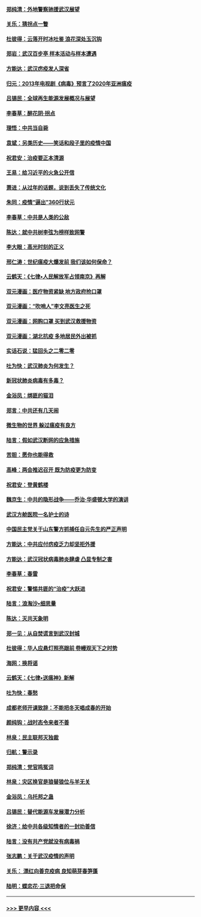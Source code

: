 #### [郑纯清：外地警察驰援武汉展望](../pages/nsc993/n11893115.md?t=02250602) 
#### [关乐：猜拐点一瞥](../pages/nsc993/n11893020.md?t=02250602) 
#### [杜彼得：云落开时冰吐鉴 浪花深处玉沉钩](../pages/nsc993/n11892107.md?t=02250602) 
#### [郑岩：武汉百步亭 样本活动与样本遭遇](../pages/nsc993/n11892310.md?t=02250602) 
#### [方能达：武汉疠疫发人深省](../pages/nsc993/n11891376.md?t=02250602) 
#### [归元：2013年电视剧《病毒》预言了2020年亚洲瘟疫](../pages/nsc993/n11891126.md?t=02250602) 
#### [吕锡民：全球再生能源发展概况与展望](../pages/nsc993/n11890613.md?t=02250602) 
#### [李春草：醉花阴·拐点](../pages/nsc993/n11890567.md?t=02250602) 
#### [理悟：中共当自毙](../pages/nsc993/n11890559.md?t=02250602) 
#### [袁斌：另类历史——笑话和段子里的疫情中国](../pages/nsc993/n11889243.md?t=02250602) 
#### [祝君安：治疫要正本清源](../pages/nsc993/n11889085.md?t=02250602) 
#### [王易：给习近平的火急公开信](../pages/nsc993/n11888225.md?t=02250602) 
#### [萧进：从过年的话题，说到丢失了传统文化](../pages/nsc993/n11887732.md?t=02250602) 
#### [朱同：疫情“逼出”360行状元](../pages/nsc993/n11887678.md?t=02250602) 
#### [李春草：中共是人类的公敌](../pages/nsc993/n11887656.md?t=02250602) 
#### [陈达：就中共树李弦为榜样致网警](../pages/nsc993/n11887625.md?t=02250602) 
#### [李大眼：高光时刻的正义](../pages/nsc993/n11887585.md?t=02250602) 
#### [邢仁涛：世纪瘟疫大爆发前 我们该如何保命？](../pages/nsc993/n11887535.md?t=02250602) 
#### [云鹤天：《七律▪人民解放军占领南京》再解](../pages/nsc993/n11887524.md?t=02250602) 
#### [双元漫画：医疗物资紧缺 地方政府抢口罩](../pages/nsc993/n11884744.md?t=02250602) 
#### [双元漫画：“吹哨人”李文亮医生之死](../pages/nsc993/n11884705.md?t=02250602) 
#### [双元漫画：网购口罩 买到武汉救援物资](../pages/nsc993/n11884670.md?t=02250602) 
#### [双元漫画：湖北抗疫 多地居民外出被抓](../pages/nsc993/n11884643.md?t=02250602) 
#### [实话石说：猛回头之二零二零](../pages/nsc993/n11883968.md?t=02250602) 
#### [吐为快：武汉肺炎为何发生？](../pages/nsc993/n11882180.md?t=02250602) 
#### [新冠状肺炎病毒有多毒？](../pages/nsc993/n11881790.md?t=02250602) 
#### [金浴凤：绑匪的猫泪](../pages/nsc993/n11880664.md?t=02250602) 
#### [郑言：中共还有几天闹](../pages/nsc993/n11880645.md?t=02250602) 
#### [微生物的世界 躲过瘟疫有良方](../pages/nsc993/n11880492.md?t=02250602) 
#### [陆言：假如武汉断网的应急措施](../pages/nsc993/n11880619.md?t=02250602) 
#### [苦胆：愿你也能得救](../pages/nsc993/n11880601.md?t=02250602) 
#### [高峰：两会推迟召开  既为防疫更为防变](../pages/nsc993/n11879977.md?t=02250602) 
#### [祝君安：登黄鹤楼](../pages/nsc993/n11880583.md?t=02250602) 
#### [魏京生：中共的隐形战争——乔治‧华盛顿大学的演讲](../pages/nsc993/n11879765.md?t=02250602) 
#### [武汉方舱医院一名护士的诗](../pages/nsc993/n11878480.md?t=02250602) 
#### [中国民主党关于山东警方抓捕任自元先生的严正声明](../pages/nsc993/n11877506.md?t=02250602) 
#### [方能达：中共应付疠疫乏力却坚拒外援](../pages/nsc993/n11877497.md?t=02250602) 
#### [方能达：武汉冠状病毒肺炎肆虐 凸显专制之害](../pages/nsc993/n11877475.md?t=02250602) 
#### [李春草：春雷](../pages/nsc993/n11876287.md?t=02250602) 
#### [祝君安：警惕共匪的“治疫”大跃进](../pages/nsc993/n11876084.md?t=02250602) 
#### [陆言：浪淘沙•细思量](../pages/nsc993/n11876071.md?t=02250602) 
#### [陈达：灭共天象明](../pages/nsc993/n11876063.md?t=02250602) 
#### [郑一见：从自焚谎言到武汉封城](../pages/nsc993/n11875621.md?t=02250602) 
#### [杜彼得：华人应悬灯照亮跟前 卷幔观天下之时势](../pages/nsc993/n11874822.md?t=02250602) 
#### [海网：换将谣](../pages/nsc993/n11873712.md?t=02250602) 
#### [云鹤天：《七律▪送瘟神》新解](../pages/nsc993/n11873598.md?t=02250602) 
#### [吐为快：春愁](../pages/nsc993/n11872801.md?t=02250602) 
#### [成都老师开课致辞：不能把冬天唱成春的开始](../pages/nsc993/n11872653.md?t=02250602) 
#### [颜纯钩：战时态令来者不善](../pages/nsc993/n11872011.md?t=02250602) 
#### [林泉：民主联邦灭独裁](../pages/nsc993/n11870998.md?t=02250602) 
#### [归航：警示录](../pages/nsc993/n11870963.md?t=02250602) 
#### [郑纯清：党官鸣冤词](../pages/nsc993/n11870938.md?t=02250602) 
#### [林泉：灾区换官是狼替狼位与羊无关](../pages/nsc993/n11870896.md?t=02250602) 
#### [金浴凤：乌托邦之蛊](../pages/nsc993/n11870879.md?t=02250602) 
#### [吕锡民：替代能源车发展潜力分析](../pages/nsc993/n11870656.md?t=02250602) 
#### [徐济：给中共各级知情者的一封劝善信](../pages/nsc993/n11868561.md?t=02250602) 
#### [陆言：没有共产党就没有病毒祸](../pages/nsc993/n11868232.md?t=02250602) 
#### [张志鹏：关于武汉疫情的声明](../pages/nsc993/n11867182.md?t=02250602) 
#### [关乐： 漂红向善克疫病 良知萌芽春笋蓬](../pages/nsc993/n11865710.md?t=02250602) 
#### [陆明：蝶恋花‧三退把命保](../pages/nsc993/n11865673.md?t=02250602) 

----
#### [ >>> 更早内容 <<< ](../indexes/nsc993-earlier.md)

